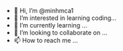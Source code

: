 - 👋 Hi, I’m @minhmca1
- 👀 I’m interested in learning coding...
- 🌱 I’m currently learning ...
- 💞️ I’m looking to collaborate on ...
- 📫 How to reach me ...

<!---
minhmca1/minhmca1 is a ✨ special ✨ repository because its `README.md` (this file) appears on your GitHub profile.
You can click the Preview link to take a look at your changes.
--->
